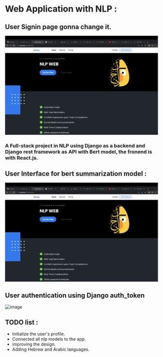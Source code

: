 # Web Application with NLP :
## User Signin page gonna change it.
![image](https://github.com/aimanyounises1/NLP_WEB/blob/master/WEB_NLP/images/UI.png)

### A  Full-stack project in NLP using Django as a backend and Django rest framework as API with Bert model, the fronend is with React.js.

## User Interface for bert summarization model :
![image](https://github.com/aimanyounises1/NLP_WEB/blob/master/WEB_NLP/images/UI.png)


## User authentication using Django auth_token
![image](https://user-images.githubusercontent.com/58775369/146504624-13e59c3c-cd1f-45b9-a2fb-09f5a7148e43.png)




## TODO list :
* Initialize the user's profile.
* Connected all nlp models to the app.
* improving the design.
* Adding Hebrew and Arabic languages.

